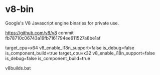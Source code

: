 # v8-bin
Google's V8 Javascript engine binaries for private use.

https://github.com/v8/v8
commit fb78710c06743a19fb7161794ee611527a8be1af

target_cpu=x64 v8_enable_i18n_support=false is_debug=false is_component_build=true
target_cpu=x32 v8_enable_i18n_support=false is_debug=false is_component_build=true

v8builds.bat
